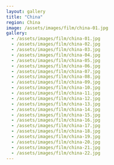 ```yaml
---
layout: gallery
title: "China"
region: China  
image: /assets/images/film/china-01.jpg
gallery:
  - /assets/images/film/china-01.jpg
  - /assets/images/film/china-02.jpg
  - /assets/images/film/china-03.jpg
  - /assets/images/film/china-04.jpg
  - /assets/images/film/china-05.jpg
  - /assets/images/film/china-06.jpg
  - /assets/images/film/china-07.jpg
  - /assets/images/film/china-08.jpg
  - /assets/images/film/china-09.jpg
  - /assets/images/film/china-10.jpg
  - /assets/images/film/china-11.jpg
  - /assets/images/film/china-12.jpg
  - /assets/images/film/china-13.jpg
  - /assets/images/film/china-14.jpg
  - /assets/images/film/china-15.jpg
  - /assets/images/film/china-16.jpg
  - /assets/images/film/china-17.jpg
  - /assets/images/film/china-18.jpg
  - /assets/images/film/china-19.jpg
  - /assets/images/film/china-20.jpg
  - /assets/images/film/china-21.jpg
  - /assets/images/film/china-22.jpg
---
```

